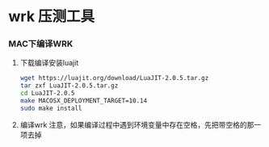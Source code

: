 # wrk 压测工具

### MAC下编译WRK

1. 下载编译安装luajit

    ```bash
    wget https://luajit.org/download/LuaJIT-2.0.5.tar.gz
    tar zxf LuaJIT-2.0.5.tar.gz
    cd LuaJIT-2.0.5
    make MACOSX_DEPLOYMENT_TARGET=10.14 
    sudo make install
    ```
2. 编译wrk
注意，如果编译过程中遇到环境变量中存在空格，先把带空格的那一项去掉